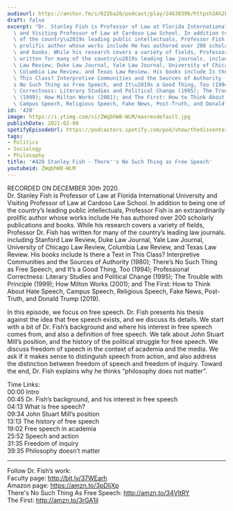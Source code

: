 ```yaml
---
audiourl: https://anchor.fm/s/822ba20/podcast/play/24638396/https%3A%2F%2Fd3ctxlq1ktw2nl.cloudfront.net%2Fstaging%2F2021-0-1%2F6e66cc05-198a-5d1f-dd7d-8e80db5d94b3.m4a
draft: false
excerpt: "Dr. Stanley Fish is Professor of Law at Florida International University\
  \ and Visiting Professor of Law at Cardoso Law School. In addition to being one\
  \ of the country\u2019s leading public intellectuals, Professor Fish is an extraordinarily\
  \ prolific author whose works include He has authored over 200 scholarly publications\
  \ and books. While his research covers a variety of fields, Professor Dr. Fish has\
  \ written for many of the country\u2019s leading law journals. including Stanford\
  \ Law Review, Duke Law Journal, Yale Law Journal, University of Chicago Law Review,\
  \ Columbia Law Review, and Texas Law Review. His books include Is there a Text in\
  \ This Class? Interpretive Communities and the Sources of Authority (1980); There\u2019\
  s No Such Thing as Free Speech, and It\u2019s a Good Thing, Too (1994); Professional\
  \ Correctness: Literary Studies and Political Change (1995); The Trouble with Principle\
  \ (1999); How Milton Works (2001); and The First: How to Think About Hate Speech,\
  \ Campus Speech, Religious Speech, Fake News, Post-Truth, and Donald Trump (2019)."
id: '428'
image: https://i.ytimg.com/vi/ZWqbhW8-WLM/maxresdefault.jpg
publishDate: 2021-02-08
spotifyEpisodeUrl: https://podcasters.spotify.com/pod/show/thedissenter/episodes/428-Stanley-Fish---Theres-No-Such-Thing-as-Free-Speech-eoedfs
tags:
- Politics
- Sociology
- Philosophy
title: '#428 Stanley Fish - There''s No Such Thing as Free Speech'
youtubeid: ZWqbhW8-WLM
---
```

<div class="timelinks">

RECORDED ON DECEMBER 30th 2020.  
Dr. Stanley Fish is Professor of Law at Florida International University and Visiting Professor of Law at Cardoso Law School. In addition to being one of the country’s leading public intellectuals, Professor Fish is an extraordinarily prolific author whose works include He has authored over 200 scholarly publications and books. While his research covers a variety of fields, Professor Dr. Fish has written for many of the country’s leading law journals. including Stanford Law Review, Duke Law Journal, Yale Law Journal, University of Chicago Law Review, Columbia Law Review, and Texas Law Review. His books include Is there a Text in This Class? Interpretive Communities and the Sources of Authority (1980); There’s No Such Thing as Free Speech, and It’s a Good Thing, Too (1994); Professional Correctness: Literary Studies and Political Change (1995); The Trouble with Principle (1999); How Milton Works (2001); and The First: How to Think About Hate Speech, Campus Speech, Religious Speech, Fake News, Post-Truth, and Donald Trump (2019).

In this episode, we focus on free speech. Dr. Fish presents his thesis against the idea that free speech exists, and we discuss its details. We start with a bit of Dr. Fish’s background and where his interest in free speech comes from, and also a definition of free speech. We talk about John Stuart Mill’s position, and the history of the political struggle for free speech. We discuss freedom of speech in the context of academia and the media. We ask if it makes sense to distinguish speech from action, and also address the distinction between freedom of speech and freedom of inquiry. Toward the end, Dr. Fish explains why he thinks “philosophy does not matter”.

Time Links:  
<time>00:00</time> Intro  
<time>00:45</time> Dr. Fish’s background, and his interest in free speech  
<time>04:13</time> What is free speech?  
<time>09:34</time> John Stuart Mill’s position  
<time>13:13</time> The history of free speech  
<time>19:02</time> Free speech in academia  
<time>25:52</time> Speech and action  
<time>31:35</time> Freedom of inquiry  
<time>39:35</time> Philosophy doesn’t matter

---

Follow Dr. Fish’s work:  
Faculty page: http://bit.ly/37WEarh  
Amazon page: https://amzn.to/3pDIjXp  
There's No Such Thing As Free Speech: http://amzn.to/34VItRY  
The First: http://amzn.to/3rGA1jl
</div>

